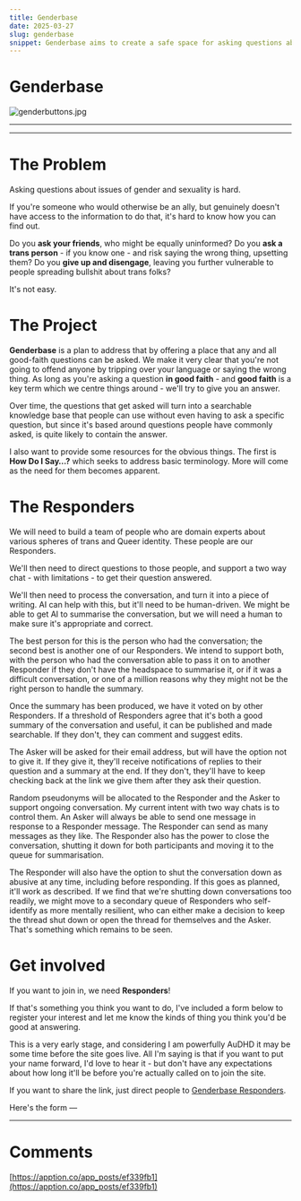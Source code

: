 ```yaml
---
title: Genderbase
date: 2025-03-27
slug: genderbase
snippet: Genderbase aims to create a safe space for asking questions about gender and sexuality without fear of offending. It will develop a searchable knowledge base from good-faith inquiries, supported by a team of domain experts who will respond to questions. Conversations will be summarized and voted on by peers to ensure accuracy and usefulness. The project seeks to engage Responders and is in its early stages, inviting interested individuals to participate.
---
```


# Genderbase

![genderbuttons.jpg](Genderbase%201c3b7795690c800fae75ee6d500317b7/genderbuttons.jpg)

---

---

# The Problem

Asking questions about issues of gender and sexuality is hard.

If you're someone who would otherwise be an ally, but genuinely doesn't have access to the information to do that, it's hard to know how you can find out.

Do you **ask your friends**, who might be equally uninformed? Do you **ask a trans person** - if you know one - and risk saying the wrong thing, upsetting them? Do you **give up and disengage**, leaving you further vulnerable to people spreading bullshit about trans folks?

It's not easy.

# The Project

**Genderbase** is a plan to address that by offering a place that any and all good-faith questions can be asked. We make it very clear that you're not going to offend anyone by tripping over your language or saying the wrong thing. As long as you're asking a question **in good faith** - and **good faith** is a key term which we centre things around - we'll try to give you an answer.

Over time, the questions that get asked will turn into a searchable knowledge base that people can use without even having to ask a specific question, but since it's based around questions people have commonly asked, is quite likely to contain the answer.

I also want to provide some resources for the obvious things. The first is **How Do I Say…?** which seeks to address basic terminology. More will come as the need for them becomes apparent.

# The Responders

We will need to build a team of people who are domain experts about various spheres of trans and Queer identity. These people are our Responders.

We'll then need to direct questions to those people, and support a two way chat - with limitations - to get their question answered.

We'll then need to process the conversation, and turn it into a piece of writing. AI can help with this, but it'll need to be human-driven. We might be able to get AI to summarise the conversation, but we will need a human to make sure it's appropriate and correct.

The best person for this is the person who had the conversation; the second best is another one of our Responders. We intend to support both, with the person who had the conversation able to pass it on to another Responder if they don't have the headspace to summarise it, or if it was a difficult conversation, or one of a million reasons why they might not be the right person to handle the summary.

Once the summary has been produced, we have it voted on by other Responders. If a threshold of Responders agree that it's both a good summary of the conversation and useful, it can be published and made searchable. If they don't, they can comment and suggest edits.

The Asker will be asked for their email address, but will have the option not to give it. If they give it, they'll receive notifications of replies to their question and a summary at the end. If they don't, they'll have to keep checking back at the link we give them after they ask their question.

Random pseudonyms will be allocated to the Responder and the Asker to support ongoing conversation. My current intent with two way chats is to control them. An Asker will always be able to send one message in response to a Responder message. The Responder can send as many messages as they like. The Responder also has the power to close the conversation, shutting it down for both participants and moving it to the queue for summarisation.

The Responder will also have the option to shut the conversation down as abusive at any time, including before responding. If this goes as planned, it'll work as described. If we find that we're shutting down conversations too readily, we might move to a secondary queue of Responders who self-identify as more mentally resilient, who can either make a decision to keep the thread shut down or open the thread for themselves and the Asker. That's something which remains to be seen.

# Get involved

If you want to join in, we need **Responders**!

If that's something you think you want to do, I've included a form below to register your interest and let me know the kinds of thing you think you'd be good at answering.

This is a very early stage, and considering I am powerfully AuDHD it may be some time before the site goes live. All I'm saying is that if you want to put your name forward, I'd love to hear it - but don't have any expectations about how long it'll be before you're actually called on to join the site.

If you want to share the link, just direct people to [Genderbase Responders](https://www.notion.so/1c3b7795690c8065957af15479af9c78?pvs=21).

Here's the form —

---

# Comments

[https://apption.co/app_posts/ef339fb1](https://apption.co/app_posts/ef339fb1)

